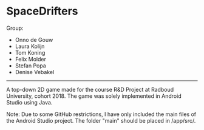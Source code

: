 # SpaceDrifters

Group:
- Onno de Gouw
- Laura Kolijn
- Tom Koning
- Felix Molder
- Stefan Popa
- Denise Vebakel

---------------------------------------------------------------------

A top-down 2D game made for the course R&D Project at Radboud University, cohort 2018. The game was solely implemented in Android Studio using Java.

Note: Due to some GitHub restrictions, I have only included the main files of the Android Studio project. The folder "main" should be placed in /app/src/.
